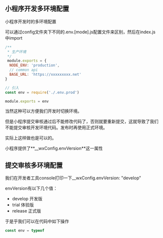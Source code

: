 ## 小程序开发多环境配置

小程序开发时的多环境配置

可以通过config文件夹下不同的.env.[mode].js配置文件来区别，然后在index.js中import

```js
/**
 * 生产环境
 */
 module.exports = {
  NODE_ENV: 'production',
  // common api
  BASE_URL: 'https://xxxxxxxxx.net'
}

// 引入
const env = require('./.env.prod')

module.exports = env
```

当然这种可以方便我们开发时切换环境。

但是小程序提交审核通过后不能修改代码了，否则就要重新提交，这就导致了我们不能提交审核开发环境代码。发布时再使用正式环境。

实际上这样做也是可以的。

小程序提供了**__wxConfig.envVersion**这一属性

## 提交审核多环境配置

我们在开发者工具console打印一下__wxConfig.envVersion: "develop"

envVersion有以下几个值：

- develop  开发版
- trial  体验版
- release  正式版

于是乎我们可以在代码中如下操作

```js
const env = typeof
```

